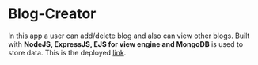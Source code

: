 # Blog-Creator
In this app a user can add/delete blog and also can view other blogs. Built with **NodeJS, ExpressJS, EJS for view engine and MongoDB** is used to store data. 
This is the deployed [link](https://blog-creator.onrender.com). 
